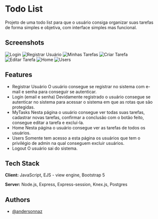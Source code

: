 
# Todo List

Projeto de uma todo list para que o usuário consiga organizar suas tarefas de forma simples e objetiva, com interface simples mas funcional.


## Screenshots

![Login](https://user-images.githubusercontent.com/13786116/206469105-76680428-b11c-48d7-b0e8-c3cf83dcc510.png)
![Registrar Usuário](https://user-images.githubusercontent.com/13786116/206469102-ea0970b6-ec41-46ff-956c-d949a25bfed3.png)
![Minhas Tarefas](https://user-images.githubusercontent.com/13786116/206469099-33fad0c8-7099-4464-ab6e-b68dff0ac60b.png)
![Criar Tarefa](https://user-images.githubusercontent.com/13786116/206469101-b72e1593-94c5-462f-9586-7b89f19992a9.png)
![Editar Tarefa](https://user-images.githubusercontent.com/13786116/206469098-6fb80153-0b14-406a-b5ee-d012503f81ce.png)
![Home](https://user-images.githubusercontent.com/13786116/206469096-4a6ab478-46c6-426c-aee1-552a9f615df9.png)
![Users](https://user-images.githubusercontent.com/13786116/206469093-c4d51535-3eb5-4e18-ab1a-13fd3d545f3c.png)


## Features

- Registrar Usuário
O usuário consegue se registrar no sistema com e-mail e senha para conseguir se autenticar. 
- Login (email e senha)
Devidamente registrado o usuário consegue se autenticar no sistema para acessar o sistema em que as rotas que são protegidas.
- MyTasks
Nesta página o usuário consegue ver todas suas tarefas, cadastrar novas tarefas, confirmar a conclusão com o botão feito, consegue editar a tarefa e excluí-la.
- Home
Nesta página o usuário consegue ver as tarefas de todos os usuários.
- Users
Somente tem acesso a esta página os usuários que tem o privilégio de admin na qual conseguem excluir usuários.
- Logout
O usuário sai do sistema.


## Tech Stack

**Client:** JavaScript, EJS - view engine, Bootstrap 5

**Server:** Node.js, Express, Express-session, Knex.js, Postgres
## Authors

- [@andersonnaz](https://www.github.com/andersonnaz)

